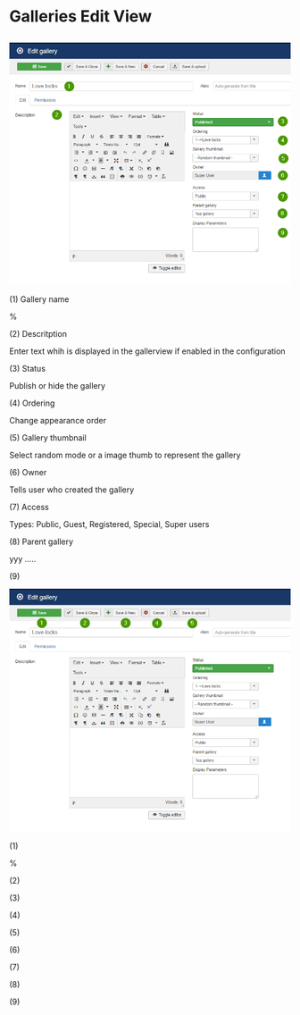 # Galleries Edit View

##

![Image List view batch processing ](https://github.com/RSGallery2/RSGallery2_Project/blob/master/Documentation/ImagesUsedInDoc/gallery.edit.01.png?raw=true)

(1) Gallery name

%

(2) Descritption

Enter text whih is displayed in the gallerview if enabled in the configuration

(3) Status

Publish or hide the gallery

(4) Ordering

Change appearance order

(5) Gallery thumbnail

Select random mode or a image thumb to represent the gallery

(6) Owner

Tells user who created the gallery

(7) Access

Types: Public, Guest, Registered, Special, Super users

(8) Parent gallery

yyy .....

(9)

![Image List view batch processing ](https://github.com/RSGallery2/RSGallery2_Project/blob/master/Documentation/ImagesUsedInDoc/gallery.edit.02.png?raw=true)

(1)

%

(2)


(3)



(4)



(5)


(6)


(7)



(8)



(9)
